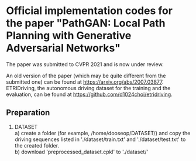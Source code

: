# Official implementation codes for the paper "PathGAN: Local Path Planning with Generative Adversarial Networks"

The paper was submitted to CVPR 2021 and is now under review.

An old version of the paper (which may be quite different from the submitted one) can be found at https://arxiv.org/abs/2007.03877.  
ETRIDriving, the autonomous driving dataset for the training and the evaluation, can be found at https://github.com/d1024choi/etridriving.

## Preparation
1) DATASET  
  a) create a folder (for example, /home/dooseop/DATASET/) and copy the driving sequences listed in './dataset/train.txt' and './dataset/test.txt' to the created folder.  
  b) download 'preprocessed_dataset.cpkl' to './dataset/'  
  
